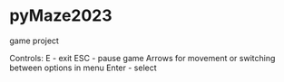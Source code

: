 # pyMaze2023
game project 

Controls:
 E - exit 
 ESC - pause game
 Arrows for movement or switching between options in menu
 Enter - select

